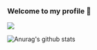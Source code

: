 ### Welcome to my profile 👋 ###

![](https://komarev.com/ghpvc/?username=Bacdong&color=blueviolet&style=flat-square)

![Anurag's github stats](https://github-readme-stats.vercel.app/api?username=Bacdong&show_icons=true&theme=tokyonight)

<!--
**Bacdong/Bacdong** is a ✨ _special_ ✨ repository because its `README.md` (this file) appears on your GitHub profile.

Here are some ideas to get you started:

- 🔭 I’m currently working on ...
- 🌱 I’m currently learning ...
- 👯 I’m looking to collaborate on ...
- 🤔 I’m looking for help with ...
- 💬 Ask me about ...
- 📫 How to reach me: ...
- 😄 Pronouns: ...
- ⚡ Fun fact: ...
-->

